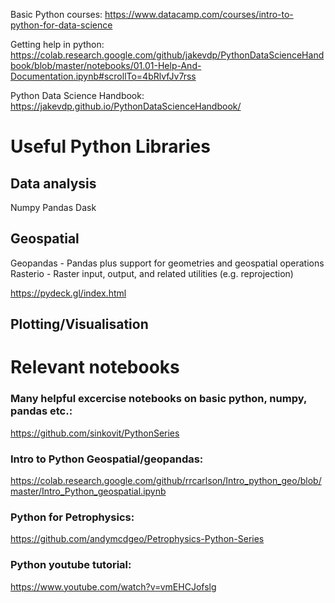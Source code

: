 Basic Python courses:
https://www.datacamp.com/courses/intro-to-python-for-data-science

Getting help in python:
https://colab.research.google.com/github/jakevdp/PythonDataScienceHandbook/blob/master/notebooks/01.01-Help-And-Documentation.ipynb#scrollTo=4bRlvfJv7rss

Python Data Science Handbook:
https://jakevdp.github.io/PythonDataScienceHandbook/


# Useful Python Libraries


## Data analysis
Numpy
Pandas
Dask


## Geospatial
Geopandas - Pandas plus support for geometries and geospatial operations
Rasterio - Raster input, output, and related utilities (e.g. reprojection)

https://pydeck.gl/index.html

## Plotting/Visualisation


# Relevant notebooks
### Many helpful excercise notebooks on basic python, numpy, pandas etc.:
https://github.com/sinkovit/PythonSeries

### Intro to Python Geospatial/geopandas:
https://colab.research.google.com/github/rrcarlson/Intro_python_geo/blob/master/Intro_Python_geospatial.ipynb
    
### Python for Petrophysics:
https://github.com/andymcdgeo/Petrophysics-Python-Series

### Python youtube tutorial:
https://www.youtube.com/watch?v=vmEHCJofslg
